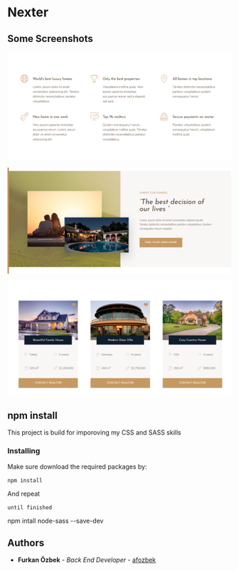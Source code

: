 # Nexter


## Some Screenshots
![Features](img/features.png)

![Yorum](img/yorum.png)

![Cart](img/cart.png)

## npm install

This project is build for imporoving my CSS and SASS skills

### Installing

Make sure download the required packages by:

```
npm install
```

And repeat

```
until finished
```
npm intall node-sass --save-dev

## Authors

* **Furkan Özbek** - *Back End Developer* - [afozbek](https://github.com/afozbek)


